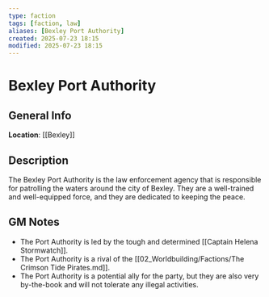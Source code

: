 ```yaml
---
type: faction
tags: [faction, law]
aliases: [Bexley Port Authority]
created: 2025-07-23 18:15
modified: 2025-07-23 18:15
---
```

# Bexley Port Authority

## General Info
**Location**: [[Bexley]]

## Description
The Bexley Port Authority is the law enforcement agency that is responsible for patrolling the waters around the city of Bexley. They are a well-trained and well-equipped force, and they are dedicated to keeping the peace.

## GM Notes
- The Port Authority is led by the tough and determined [[Captain Helena Stormwatch]].
- The Port Authority is a rival of the [[02_Worldbuilding/Factions/The Crimson Tide Pirates.md]].
- The Port Authority is a potential ally for the party, but they are also very by-the-book and will not tolerate any illegal activities.